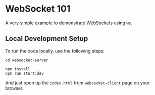 # WebSocket 101

A very simple example to demonstrate WebSockets using `ws`.

## Local Development Setup

To run the code locally, use the following steps:

```
cd websocket-server

npm install
npm run start:dev
```

And just open up the `index.html` from `websocket-client` page on your browser.

